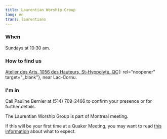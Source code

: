 ```yaml
---
title: Laurentian Worship Group
lang: en
trans: laurentians
---
```

### When
Sundays at 10:30 am.
### How to find us
[Atelier des Arts, 1056 des Hauteurs, St-Hyppolyte, QC](https://goo.gl/maps/9LgPP2XZ7VcxjvDQ9){:  rel="noopener" target="_blank"}, near Lac-Cornu.
### I'm in
Call Pauline Bernier at (514) 709-2466 to confirm your presence or for further details.

The Laurentian Worship Group is part of Montreal meeting.

If this will be your first time at a Quaker Meeting, you may want to read [this information](about.html) about what to expect.
